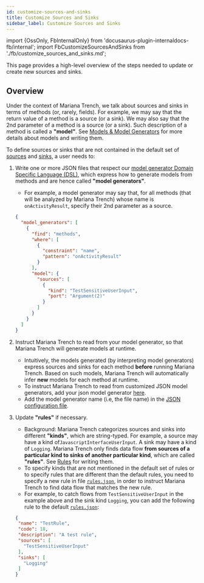 ```yaml
---
id: customize-sources-and-sinks
title: Customize Sources and Sinks
sidebar_label: Customize Sources and Sinks
---
```


import {OssOnly, FbInternalOnly} from 'docusaurus-plugin-internaldocs-fb/internal'; import FbCustomizeSourcesAndSinks from './fb/customize_sources_and_sinks.md';

This page provides a high-level overview of the steps needed to update or create new sources and sinks.

## Overview

Under the context of Mariana Trench, we talk about sources and sinks in terms of methods (or, rarely, fields). For example, we may say that the return value of a method is a source (or a sink). We may also say that the 2nd parameter of a method is a source (or a sink). Such description of a method is called a **"model"**. See [Models & Model Generators](./models.md) for more details about models and writing them.

<FbInternalOnly> <FbCustomizeSourcesAndSinks/> </FbInternalOnly>

<OssOnly>

To define sources or sinks that are not contained in the default set of [sources](https://github.com/facebook/mariana-trench/tree/main/configuration/model-generators/sources) and [sinks](https://github.com/facebook/mariana-trench/tree/main/configuration/model-generators/sinks), a user needs to:

1. Write one or more JSON files that respect our [model generator Domain Specific Language (DSL)](./models.md), which express how to generate models from methods and are hence called **"model generators"**.

   - For example, a model generator may say that, for all methods (that will be analyzed by Mariana Trench) whose name is `onActivityResult`, specify their 2nd parameter as a source.

   ```json
   {
     "model_generators": [
       {
         "find": "methods",
         "where": [
           {
             "constraint": "name",
             "pattern": "onActivityResult"
           }
         ],
         "model": {
           "sources": [
             {
               "kind": "TestSensitiveUserInput",
               "port": "Argument(2)"
             }
           ]
         }
       }
     ]
   }
   ```

2. Instruct Mariana Trench to read from your model generator, so that Mariana Trench will generate models at runtime.
   - Intuitively, the models generated (by interpreting model generators) express sources and sinks for each method **before** running Mariana Trench. Based on such models, Mariana Trench will automatically infer **new** models for each method at runtime.
   - To instruct Mariana Trench to read from customized JSON model generators, add your json model generator [here](https://github.com/facebook/mariana-trench/tree/main/configuration/model-generators).
   - Add the model generator name (i.e, the file name) in the [JSON configuration file](https://github.com/facebook/mariana-trench/blob/main/configuration/default_generator_config.json).
3. Update **"rules"** if necessary.
   - Background: Mariana Trench categorizes sources and sinks into different **"kinds"**, which are string-typed. For example, a source may have a kind of`JavascriptInterfaceUserInput`. A sink may have a kind of `Logging`. Mariana Trench only finds data flow **from sources of a particular kind to sinks of another particular kind**, which are called **"rules"**. See [Rules](./rules.md) for writing them.
   - To specify kinds that are not mentioned in the default set of rules or to specify rules that are different than the default rules, you need to specify a new rule in file [`rules.json`](https://github.com/facebook/mariana-trench/blob/main/configuration/rules.json), in order to instruct Mariana Trench to find data flow that matches the new rule.
   - For example, to catch flows from `TestSensitiveUserInput` in the example above and the sink kind `Logging`, you can add the following rule to the default [`rules.json`](https://github.com/facebook/mariana-trench/blob/main/configuration/rules.json):
   ```json
   {
    "name": "TestRule",
    "code": 18,
    "description": "A test rule",
    "sources": [
      "TestSensitiveUserInput"
    ],
    "sinks": [
      "Logging"
    ]
   }
   ```

</OssOnly>
